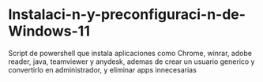 # Instalaci-n-y-preconfiguraci-n-de-Windows-11
Script de powershell que instala aplicaciones como Chrome, winrar, adobe reader, java, teamviewer y anydesk, ademas de crear un usuario generico y convertirlo en administrador, y eliminar apps innecesarias

